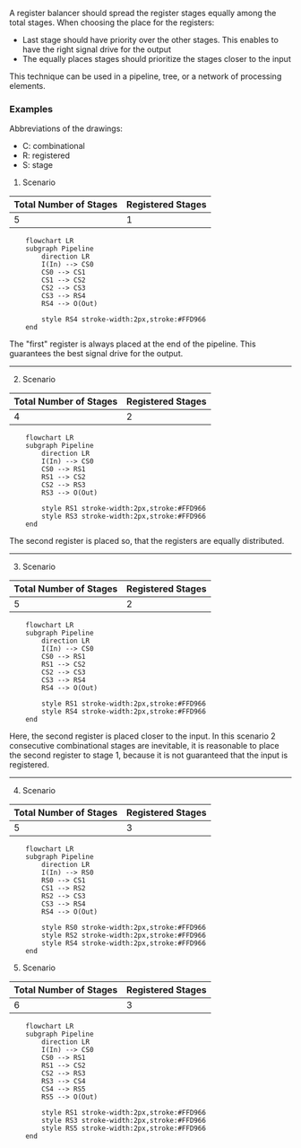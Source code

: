 A register balancer should spread the register stages equally among the total stages. When choosing the place for the registers:
- Last stage should have priority over the other stages. This enables to have the right signal drive for the output
- The equally places stages should prioritize the stages closer to the input

This technique can be used in a pipeline, tree, or a network of processing elements.
### Examples
Abbreviations of the drawings:
- C: combinational
- R: registered
- S: stage

1. Scenario
 
| Total Number of Stages | Registered Stages |
| ---------------------- | ----------------- |
| 5                      | 1                 |
```mermaid
	flowchart LR
	subgraph Pipeline
		direction LR
		I(In) --> CS0
		CS0 --> CS1
		CS1 --> CS2
		CS2 --> CS3
		CS3 --> RS4
		RS4 --> O(Out)
	
		style RS4 stroke-width:2px,stroke:#FFD966
	end
```
The "first" register is always placed at the end of the pipeline. This guarantees the best signal drive for the output.

---

2. Scenario

| Total Number of Stages | Registered Stages |
| ---------------------- | ----------------- |
| 4                      | 2                 |
```mermaid
	flowchart LR
	subgraph Pipeline
		direction LR
		I(In) --> CS0
		CS0 --> RS1
		RS1 --> CS2
		CS2 --> RS3
		RS3 --> O(Out)
	
		style RS1 stroke-width:2px,stroke:#FFD966
		style RS3 stroke-width:2px,stroke:#FFD966
	end
```
The second register is placed so, that the registers are equally distributed.

---

3. Scenario

| Total Number of Stages | Registered Stages |
| ---------------------- | ----------------- |
| 5                      | 2                 |
```mermaid
	flowchart LR
	subgraph Pipeline
		direction LR
		I(In) --> CS0
		CS0 --> RS1
		RS1 --> CS2
		CS2 --> CS3
		CS3 --> RS4
		RS4 --> O(Out)
	
		style RS1 stroke-width:2px,stroke:#FFD966
		style RS4 stroke-width:2px,stroke:#FFD966
	end
```
Here, the second register is placed closer to the input. In this scenario 2 consecutive combinational stages are inevitable, it is reasonable to place the second register to stage 1, because it is not guaranteed that the input is registered.

---

4. Scenario

| Total Number of Stages | Registered Stages |
| ---------------------- | ----------------- |
| 5                      | 3                 |
```mermaid
	flowchart LR
	subgraph Pipeline
		direction LR
		I(In) --> RS0
		RS0 --> CS1
		CS1 --> RS2
		RS2 --> CS3
		CS3 --> RS4
		RS4 --> O(Out)
	
		style RS0 stroke-width:2px,stroke:#FFD966
		style RS2 stroke-width:2px,stroke:#FFD966
		style RS4 stroke-width:2px,stroke:#FFD966
	end
```

5. Scenario

| Total Number of Stages | Registered Stages |
| ---------------------- | ----------------- |
| 6                      | 3                 |
```mermaid
	flowchart LR
	subgraph Pipeline
		direction LR
		I(In) --> CS0
		CS0 --> RS1
		RS1 --> CS2
		CS2 --> RS3
		RS3 --> CS4
		CS4 --> RS5
		RS5 --> O(Out)
	
		style RS1 stroke-width:2px,stroke:#FFD966
		style RS3 stroke-width:2px,stroke:#FFD966
		style RS5 stroke-width:2px,stroke:#FFD966		
	end
```

